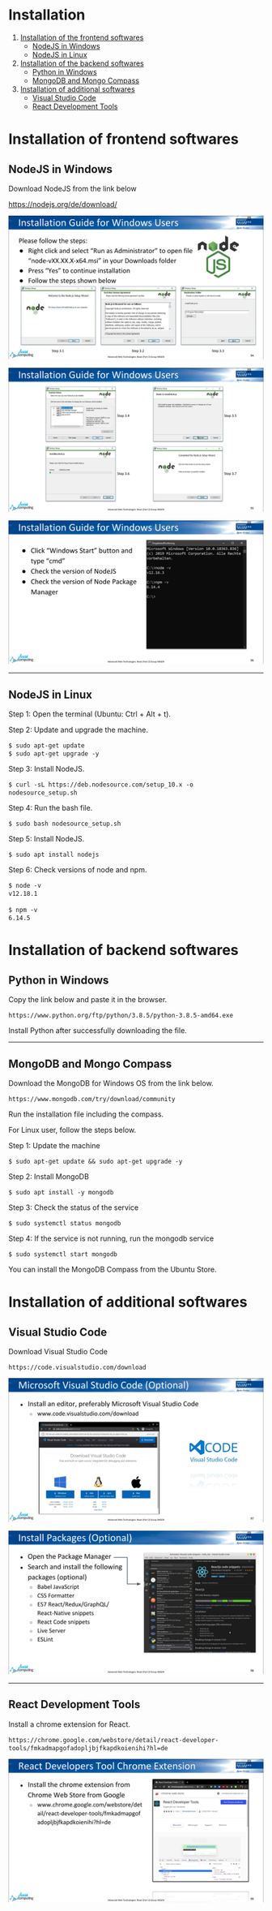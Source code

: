 # Installation

1. [Installation of the frontend softwares](#installation-of-the-frontend-softwares)
    *   [NodeJS in Windows](#nodejs-in-windows)
    *   [NodeJS in Linux](#nodejs-in-Linux)
2. [Installation of the backend softwares](#installation-of-the-backend-softwares)
    *   [Python in Windows](#python-in-windows)
    *   [MongoDB and Mongo Compass](#mongodb-and-mongo-compass)
3. [Installation of additional softwares](#installation-of-additional-softwares)
    *   [Visual Studio Code](#visual-studio-code)
    *   [React Development Tools](#react-development-tools)


# Installation of frontend softwares

## NodeJS in Windows

Download NodeJS from the link below

   https://nodejs.org/de/download/

![node-windows-1](node-windows-1.png)

![node-windows-2](node-windows-2.png)

![node-windows-3](node-windows-3.png)

<hr>

## NodeJS in Linux

Step 1: Open the terminal (Ubuntu: Ctrl + Alt + t).

Step 2: Update and upgrade the machine.

    $ sudo apt-get update
    $ sudo apt-get upgrade -y

Step 3: Install NodeJS.

    $ curl -sL https://deb.nodesource.com/setup_10.x -o nodesource_setup.sh

Step 4: Run the bash file.

    $ sudo bash nodesource_setup.sh

Step 5: Install NodeJS.

    $ sudo apt install nodejs

Step 6: Check versions of node and npm.

    $ node -v
    v12.18.1

    $ npm -v
    6.14.5


# Installation of backend softwares

## Python in Windows

Copy the link below and paste it in the browser.

    https://www.python.org/ftp/python/3.8.5/python-3.8.5-amd64.exe

Install Python after successfully downloading the file.

<hr>

## MongoDB and Mongo Compass

Download the MongoDB for Windows OS from the link below.

    https://www.mongodb.com/try/download/community

Run the installation file including the compass.

For Linux user, follow the steps below.

Step 1: Update the machine

    $ sudo apt-get update && sudo apt-get upgrade -y

Step 2: Install MongoDB

    $ sudo apt install -y mongodb

Step 3: Check the status of the service

    $ sudo systemctl status mongodb

Step 4: If the service is not running, run the mongodb service

    $ sudo systemctl start mongodb

You can install the MongoDB Compass from the Ubuntu Store.

# Installation of additional softwares

## Visual Studio Code

Download Visual Studio Code

    https://code.visualstudio.com/download

![visual-code-1](visual-code-1.png)

![visual-code-2](visual-code-2.png)

<hr>

## React Development Tools

Install a chrome extension for React.

    https://chrome.google.com/webstore/detail/react-developer-tools/fmkadmapgofadopljbjfkapdkoienihi?hl=de

![react-dev-tool](react-dev-tool.png)
